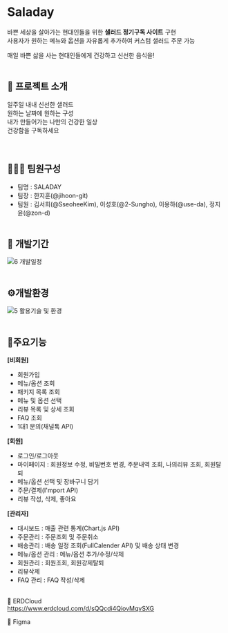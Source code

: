 # Saladay 
바쁜 세상을 살아가는 현대인들을 위한 **샐러드 정기구독 사이트** 구현 <br>
사용자가 원하는 메뉴와 옵션을 자유롭게 추가하여 커스텀 샐러드 주문 가능 <br>

매일 바쁜 삶을 사는 현대인들에게 건강하고 신선한 음식을!
<br><br>

## 🥗 프로젝트 소개
일주일 내내 신선한 샐러드 <br>
원하는 날짜에 원하는 구성 <br>
내가 만들어가는 나만의 건강한 일상 <br>
건강함을 구독하세요 <br>
<br><br>

## 👨🏻‍💻 팀원구성
* 팀명 : SALADAY
* 팀장 : 한지훈(@jihoon-git)
* 팀원 : 김서희(@SseoheeKim), 이성호(@2-Sungho), 이용하(@use-da), 정지윤(@zon-d)
<br><br>


## :date: 개발기간
![6  개발일정](https://user-images.githubusercontent.com/108666056/211228367-0d1a35d4-35c1-4365-9893-56e48b8ffce7.png)
<br><br>


## ⚙개발환경
![5  활용기술 및 환경](https://user-images.githubusercontent.com/108666056/211227724-6603439d-2ee2-4af4-a113-002799b4a19c.png)
<br><br>


## 📌주요기능 
**[비회원]**
- 회원가입
- 메뉴/옵션 조회
- 패키지 목록 조회
- 메뉴 및 옵션 선택
- 리뷰 목록 및 상세 조회
- FAQ 조회
- 1대1 문의(채널톡 API)

**[회원]**
- 로그인/로그아웃
- 마이페이지 : 회원정보 수정, 비밀번호 변경, 주문내역 조회, 나의리뷰 조회, 회원탈퇴
- 메뉴/옵션 선택 및 장바구니 담기
- 주문/결제(I'mport API)
- 리뷰 작성, 삭제, 좋아요

**[관리자]**
- 대시보드 : 매출 관련 통계(Chart.js API)
- 주문관리 : 주문조회 및 주문취소
- 배송관리 : 배송 일정 조회(FullCalender API) 및 배송 상태 변경
- 메뉴/옵션 관리 : 메뉴/옵션 추가/수정/삭제
- 회원관리 : 회원조회, 회원강제탈퇴
- 리뷰삭제
- FAQ 관리 : FAQ 작성/삭제
<br><br>


:link: ERDCloud  
https://www.erdcloud.com/d/sQQcdi4QiovMqvSXG

:link: Figma

